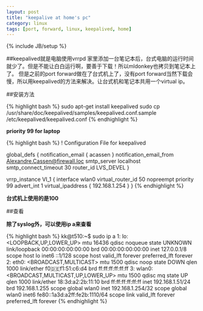 ```yaml
---
layout: post
title: "keepalive at home's pc"
category: linux
tags: [port, forward, linux, keepalived, home]
---
```

{% include JB/setup %}

##keepalived就是电脑使用vrrpd
家里添加一台笔记本后，台式电脑的运行时间就少了。但是不能让白白运行啊，要善于下载！所以mldonkey也拷贝到笔记本上了。
但是之前的port forward做在了台式机上了，没有port forward当然下载会慢，所以用keepalived的方法来解决。让台式机和笔记本共用一个virtual ip。

##安装方法


{% highlight bash %}
sudo apt-get install keepalived
sudo cp /usr/share/doc/keepalived/samples/keepalived.conf.sample /etc/keepalived/keepalived.conf
{% endhighlight %}

**priority 99 for laptop**

{% highlight bash %}
! Configuration File for keepalived

global_defs {
   notification_email {
     acassen
   }
   notification_email_from Alexandre.Cassen@firewall.loc
   smtp_server localhost
   smtp_connect_timeout 30
   router_id LVS_DEVEL
}

vrrp_instance VI_1 {
    interface wlan0
    virtual_router_id 50
    nopreempt
    priority 99
    advert_int 1
    virtual_ipaddress {
        192.168.1.254
    }
}
{% endhighlight %}

**台式机上使用的是100**

##查看

**除了syslog外，可以使用ip a来查看**


{% highlight bash %}
kk@t510:~$ sudo ip a
1: lo: <LOOPBACK,UP,LOWER_UP> mtu 16436 qdisc noqueue state UNKNOWN 
    link/loopback 00:00:00:00:00:00 brd 00:00:00:00:00:00
    inet 127.0.0.1/8 scope host lo
    inet6 ::1/128 scope host 
       valid_lft forever preferred_lft forever
2: eth0: <BROADCAST,MULTICAST> mtu 1500 qdisc noop state DOWN qlen 1000
    link/ether f0:de:f1:51:c6:d4 brd ff:ff:ff:ff:ff:ff
3: wlan0: <BROADCAST,MULTICAST,UP,LOWER_UP> mtu 1500 qdisc mq state UP qlen 1000
    link/ether 18:3d:a2:2b:11:10 brd ff:ff:ff:ff:ff:ff
    inet 192.168.1.51/24 brd 192.168.1.255 scope global wlan0
    inet 192.168.1.254/32 scope global wlan0
    inet6 fe80::1a3d:a2ff:fe2b:1110/64 scope link 
       valid_lft forever preferred_lft forever
{% endhighlight %}
